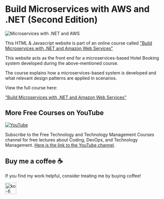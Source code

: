 # Build Microservices with AWS and .NET (Second Edition)

![Microservices with .NET and AWS ](https://img-b.udemycdn.com/course/750x422/2080118_8bbf_8.jpg "Microservices with .NET and AWS")



This HTML & Javascript website is part of an online course called ["Build Microservices with .NET and Amazon Web Services"](https://www.udemy.com/course/build-microservices-with-aspnet-core-amazon-web-services/?referralCode=B288BF33506B34292176)

This website acts as the front end for a microservices-based Hotel Booking system developed during the above-mentioned course. 

The course explains how a microservices-based system is developed and what relevant design patterns are applied in scenarios.

View the full course here:

["Build Microservices with .NET and Amazon Web Services"](https://www.udemy.com/course/build-microservices-with-aspnet-core-amazon-web-services/?referralCode=B288BF33506B34292176)

## More Free Courses on YouTube

[![YouTube](https://img.shields.io/badge/YouTube-Subscribe-red?style=flat&logo=youtube)](http://www.youtube.com/@FreeTechnologyLectures)

Subscribe to the Free Technology and Technology Management Courses channel for free lectures about Coding, DevOps, and Technology Management. [Here is the link to the YouTube channel](http://www.youtube.com/@FreeTechnologyLectures).

## Buy me a coffee ☕

If you find my work helpful, consider treating me by buying coffee!

<a href="https://ko-fi.com/arefkarimi"><img src="https://storage.ko-fi.com/cdn/kofi2.png?v=3" alt="ko-fi" height="36"></a>
